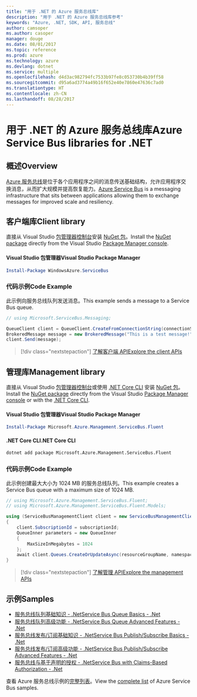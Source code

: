 ```yaml
---
title: "用于 .NET 的 Azure 服务总线库"
description: "用于 .NET 的 Azure 服务总线库参考"
keywords: "Azure, .NET, SDK, API, 服务总线"
author: camsoper
ms.author: casoper
manager: douge
ms.date: 08/01/2017
ms.topic: reference
ms.prod: azure
ms.technology: azure
ms.devlang: dotnet
ms.service: multiple
ms.openlocfilehash: d4d3ac982794fc7533b97fe8c053730b4b39ff58
ms.sourcegitcommit: d95a6ad3774a49b16f652e40e7860e47636c7ad0
ms.translationtype: HT
ms.contentlocale: zh-CN
ms.lasthandoff: 08/28/2017
---
```

# <a name="azure-service-bus-libraries-for-net"></a><span data-ttu-id="61937-104">用于 .NET 的 Azure 服务总线库</span><span class="sxs-lookup"><span data-stu-id="61937-104">Azure Service Bus libraries for .NET</span></span>

## <a name="overview"></a><span data-ttu-id="61937-105">概述</span><span class="sxs-lookup"><span data-stu-id="61937-105">Overview</span></span>

<span data-ttu-id="61937-106">[Azure 服务总线](https://docs.microsoft.com/azure/service-bus-messaging/service-bus-messaging-overview)是位于各个应用程序之间的消息传送基础结构，允许应用程序交换消息，从而扩大规模并提高恢复能力。</span><span class="sxs-lookup"><span data-stu-id="61937-106">[Azure Service Bus](https://docs.microsoft.com/azure/service-bus-messaging/service-bus-messaging-overview) is a messaging infrastructure that sits between applications allowing them to exchange messages for improved scale and resiliency.</span></span>

## <a name="client-library"></a><span data-ttu-id="61937-107">客户端库</span><span class="sxs-lookup"><span data-stu-id="61937-107">Client library</span></span>

<span data-ttu-id="61937-108">直接从 Visual Studio [包管理器控制台][PackageManager]安装 [NuGet 包](https://www.nuget.org/packages/WindowsAzure.ServiceBus)。</span><span class="sxs-lookup"><span data-stu-id="61937-108">Install the [NuGet package](https://www.nuget.org/packages/WindowsAzure.ServiceBus) directly from the Visual Studio [Package Manager console][PackageManager].</span></span>

#### <a name="visual-studio-package-manager"></a><span data-ttu-id="61937-109">Visual Studio 包管理器</span><span class="sxs-lookup"><span data-stu-id="61937-109">Visual Studio Package Manager</span></span>

```powershell
Install-Package WindowsAzure.ServiceBus
```

### <a name="code-example"></a><span data-ttu-id="61937-110">代码示例</span><span class="sxs-lookup"><span data-stu-id="61937-110">Code Example</span></span>

<span data-ttu-id="61937-111">此示例向服务总线队列发送消息。</span><span class="sxs-lookup"><span data-stu-id="61937-111">This example sends a message to a Service Bus queue.</span></span>

```csharp
// using Microsoft.ServiceBus.Messaging;

QueueClient client = QueueClient.CreateFromConnectionString(connectionString, queueName);
BrokeredMessage message = new BrokeredMessage("This is a test message!");
client.Send(message);
```

> [!div class="nextstepaction"]
> [<span data-ttu-id="61937-112">了解客户端 API</span><span class="sxs-lookup"><span data-stu-id="61937-112">Explore the client APIs</span></span>](/dotnet/api/overview/azure/servicebus/client)


## <a name="management-library"></a><span data-ttu-id="61937-113">管理库</span><span class="sxs-lookup"><span data-stu-id="61937-113">Management library</span></span>

<span data-ttu-id="61937-114">直接从 Visual Studio [包管理器控制台][PackageManager]或使用 [.NET Core CLI][DotNetCLI] 安装 [NuGet 包](https://www.nuget.org/packages/Microsoft.Azure.Management.ServiceBus.Fluent)。</span><span class="sxs-lookup"><span data-stu-id="61937-114">Install the [NuGet package](https://www.nuget.org/packages/Microsoft.Azure.Management.ServiceBus.Fluent) directly from the Visual Studio [Package Manager console][PackageManager] or with the [.NET Core CLI][DotNetCLI].</span></span>

#### <a name="visual-studio-package-manager"></a><span data-ttu-id="61937-115">Visual Studio 包管理器</span><span class="sxs-lookup"><span data-stu-id="61937-115">Visual Studio Package Manager</span></span>

```powershell
Install-Package Microsoft.Azure.Management.ServiceBus.Fluent
```

#### <a name="net-core-cli"></a><span data-ttu-id="61937-116">.NET Core CLI</span><span class="sxs-lookup"><span data-stu-id="61937-116">.NET Core CLI</span></span>

```bash
dotnet add package Microsoft.Azure.Management.ServiceBus.Fluent
```

### <a name="code-example"></a><span data-ttu-id="61937-117">代码示例</span><span class="sxs-lookup"><span data-stu-id="61937-117">Code Example</span></span>

<span data-ttu-id="61937-118">此示例创建最大大小为 1024 MB 的服务总线队列。</span><span class="sxs-lookup"><span data-stu-id="61937-118">This example creates a Service Bus queue with a maximum size of 1024 MB.</span></span>

```csharp
// using Microsoft.Azure.Management.ServiceBus.Fluent;
// using Microsoft.Azure.Management.ServiceBus.Fluent.Models;

using (ServiceBusManagementClient client = new ServiceBusManagementClient(credentials))
{
    client.SubscriptionId = subscriptionId;
    QueueInner parameters = new QueueInner
    {
        MaxSizeInMegabytes = 1024
    };
    await client.Queues.CreateOrUpdateAsync(resourceGroupName, namespaceName, queueName, parameters);
}
```

> [!div class="nextstepaction"]
> [<span data-ttu-id="61937-119">了解管理 API</span><span class="sxs-lookup"><span data-stu-id="61937-119">Explore the management APIs</span></span>](/dotnet/api/overview/azure/servicebus/management)

## <a name="samples"></a><span data-ttu-id="61937-120">示例</span><span class="sxs-lookup"><span data-stu-id="61937-120">Samples</span></span>

- [<span data-ttu-id="61937-121">服务总线队列基础知识 - .Net</span><span class="sxs-lookup"><span data-stu-id="61937-121">Service Bus Queue Basics - .Net</span></span>](https://azure.microsoft.com/resources/samples/service-bus-dotnet-manage-queue-with-basic-features/)
- [<span data-ttu-id="61937-122">服务总线队列高级功能 - .Net</span><span class="sxs-lookup"><span data-stu-id="61937-122">Service Bus Queue Advanced Features - .Net</span></span>](https://azure.microsoft.com/resources/samples/service-bus-dotnet-manage-queue-with-advanced-features/)
- [<span data-ttu-id="61937-123">服务总线发布/订阅基础知识 - .Net</span><span class="sxs-lookup"><span data-stu-id="61937-123">Service Bus Publish/Subscribe Basics - .Net</span></span>](https://azure.microsoft.com/resources/samples/service-bus-dotnet-manage-publish-subscribe-with-basic-features/)
- [<span data-ttu-id="61937-124">服务总线发布/订阅高级功能 - .Net</span><span class="sxs-lookup"><span data-stu-id="61937-124">Service Bus Publish/Subscribe Advanced Features - .Net</span></span>](https://azure.microsoft.com/resources/samples/service-bus-dotnet-manage-publish-subscribe-with-advanced-features/)
- [<span data-ttu-id="61937-125">服务总线与基于声明的授权 - .Net</span><span class="sxs-lookup"><span data-stu-id="61937-125">Service Bus with Claims-Based Authorization - .Net</span></span>](https://azure.microsoft.com/resources/samples/service-bus-dotnet-manage-with-claims-based-authorization/)

<span data-ttu-id="61937-126">查看 Azure 服务总线示例的[完整列表](https://azure.microsoft.com/resources/samples/?term=service+bus)。</span><span class="sxs-lookup"><span data-stu-id="61937-126">View the [complete list](https://azure.microsoft.com/resources/samples/?term=service+bus) of Azure Service Bus samples.</span></span>


[PackageManager]: https://docs.microsoft.com/nuget/tools/package-manager-console
[DotNetCLI]: https://docs.microsoft.com/dotnet/core/tools/dotnet-add-package
